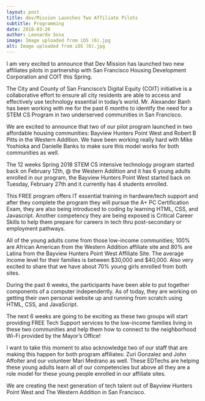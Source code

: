 ```yaml
---
layout: post
title: dev/Mission Launches Two Affiliate Pilots
subtitle: Programming
date: 2018-03-26
author: Leonardo Sosa
image: Image uploaded from iOS (6).jpg
alt: Image uploaded from iOS (6).jpg
---
```

I am very excited to announce that Dev Mission has launched two new affiliates pilots in partnership with San Francisco Housing Development Corporation and COIT this Spring.

The City and County of San Francisco’s Digital Equity (COIT) initiative is a collaborative effort to ensure all city residents are able to access and effectively use technology essential in today’s world. Mr. Alexander Banh has been working with me for the past 6 months to identify the need for a STEM CS Program in two underserved communities in San Francisco.

We are excited to announce that two of our pilot program launched in two affordable housing communities: Bayview Hunters Point West and Robert B Pitts in the Western Addition. We have been working really hard with Mike Yoshioka and Danielle Banks to make sure this model works for both communities as well.

The 12 weeks Spring 2018 STEM CS intensive technology program started back on February 12th, @ the Western Addition and it has 6 young adults enrolled in our program, the Bayview Hunters Point West started back on Tuesday, February 27th and it currently has 4 students enrolled.

This FREE program offers IT essential training in hardware/tech support and after they complete the program they will pursue the A+ PC Certification Exam, they are also being introduced to coding by learning HTML, CSS, and Javascript. Another competency they are being exposed is Critical Career Skills to help them prepare for careers in tech thru post-secondary or employment pathways.


All of the young adults come from those low-income communities; 100% are African American from the Western Addition affiliate site and 80% are Latina from the Bayview Hunters Point West Affiliate Site. The average income level for their families is between $30,000 and $40,000. Also very excited to share that we have about 70% young girls enrolled from both sites.

During the past 6 weeks, the participants have been able to put together components of a computer independently. As of today, they are working on getting their own personal website up and running from scratch using HTML, CSS, and JavaScript.


The next 6 weeks are going to be exciting as these two groups will start providing FREE Tech Support services to the low-income families living in these two communities and help them how to connect to the neighborhood Wi-Fi provided by the Mayor’s Office!

I want to take this moment to also acknowledge two of our staff that are making this happen for both program affiliates: Zuri Gonzalez and John Affolter and our volunteer Mari Medrano as well. These EDTechs are helping these young adults learn all of our competencies but above all they are a role model for these young people enrolled in our affiliate sites.

We are creating the next generation of tech talent out of Bayview Hunters Point West and The Western Addition in San Francisco.
